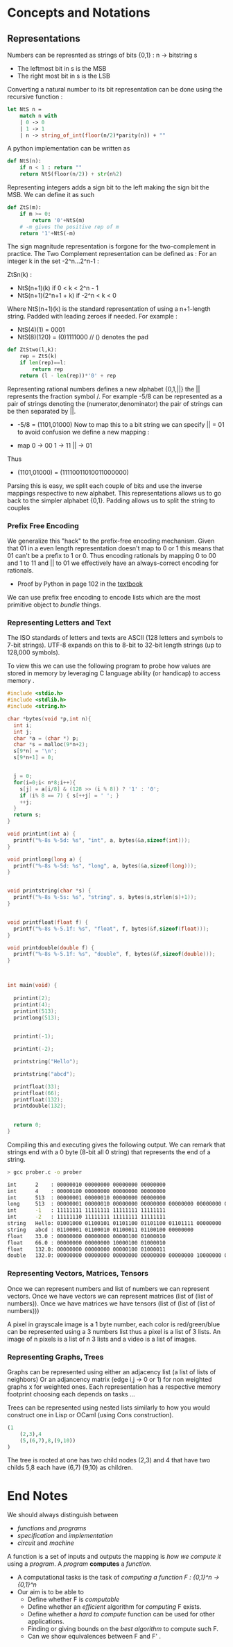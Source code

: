 # Concepts and Notations

## Representations

Numbers can be represnted as strings of bits {0,1}  : n -> bitstring s
- The leftmost bit in s is the MSB
- The right most bit in s is the LSB

Converting a natural number to its bit representation can be done using the recursive function :

```ocaml
let NtS n =
    match n with
    | 0 -> 0 
    | 1 -> 1
    | n -> string_of_int(floor(n/2)*parity(n)) + ""
```

A python implementation can be written as

```python
def NtS(n):
    if n < 1 : return ""
    return NtS(floor(n/2)) + str(n%2)
```

Representing integers adds a sign bit to the left making the sign bit the MSB.
We can define it as such

```python
def ZtS(m):
    if m >= 0:
        return '0'+NtS(m)
    # -m gives the positive rep of m
    return '1'+NtS(-m) 
```

The sign magnitude representation is forgone for the two-complement in practice.
The Two Complement representation can be defined as :
For an integer k in the set -2^n...2^n-1 :

ZtSn(k) :

- NtS(n+1)(k) if 0 < k < 2^n - 1
- NtS(n+1)(2^n+1 + k) if -2^n < k < 0

Where NtS(n+1)(k) is the standard representation of using a n+1-length string.
Padded with leading zeroes if needed.
For example :
- NtS(4)(1) = 0001
- NtS(8)(120) = (0)1111000 // () denotes the pad

```python
def ZtStwo(l,k):
    rep = ZtS(k)
    if len(rep)==l:
        return rep
    return (l - len(rep))*'0' + rep
```

Representing rational numbers defines a new alphabet {0,1,||}
the || represents the fraction symbol /.
For example -5/8 can be represented as a pair of strings 
denoting the (numerator,denominator) the pair of strings can
be then separated by ||.

- -5/8 = (1101,01000)
Now to map this to a bit string we can specify || = 01
to avoid confusion we define a new mapping :

- map 0 -> 00 1 -> 11 || -> 01

Thus 

- (1101,01000) = (11110011010011000000)

Parsing this is easy, we split each couple of bits and use the inverse mappings
respective to new alphabet.
This representations allows us to go back to the simpler alphabet {0,1}.
Padding allows us to split the string to couples

### Prefix Free Encoding

We generalize this "hack" to the prefix-free encoding mechanism.
Given that 01 in a even length representation doesn't map to 0 or 1
this means that 01 can't be a prefix to 1 or 0.
Thus encoding rationals by mapping 0 to 00 and 1 to 11 and || to 01 we
effectively have an always-correct encoding for rationals.


- Proof by Python in page 102 in the [textbook](introtcs.org)

We can use prefix free encoding to encode lists which are the most
primitive object to *bundle* things.

### Representing Letters and Text

The ISO standards of letters and texts are ASCII (128 letters and symbols to 7-bit strings).
UTF-8 expands on this to 8-bit to 32-bit length strings (up to 128,000 symbols).

To view this we can use the following program to probe how values are stored
in memory by leveraging C language ability (or handicap) to access memory .

```c
#include <stdio.h>
#include <stdlib.h>
#include <string.h>

char *bytes(void *p,int n){
  int i;
  int j;
  char *a = (char *) p;
  char *s = malloc(9*n+2);
  s[9*n] = '\n';
  s[9*n+1] = 0;


  j = 0;
  for(i=0;i< n*8;i++){
    s[j] = a[i/8] & (128 >> (i % 8)) ? '1' : '0';
    if (i% 8 == 7) { s[++j] = ' '; }
    ++j;
  }
  return s;
}

void printint(int a) {
  printf("%-8s %-5d: %s", "int", a, bytes(&a,sizeof(int)));
}

void printlong(long a) {
  printf("%-8s %-5d: %s", "long", a, bytes(&a,sizeof(long)));
}


void printstring(char *s) {
  printf("%-8s %-5s: %s", "string", s, bytes(s,strlen(s)+1));
}


void printfloat(float f) {
  printf("%-8s %-5.1f: %s", "float", f, bytes(&f,sizeof(float)));
}

void printdouble(double f) {
  printf("%-8s %-5.1f: %s", "double", f, bytes(&f,sizeof(double)));
}



int main(void) {
  
  printint(2);
  printint(4);
  printint(513);
  printlong(513);
  

  printint(-1);

  printint(-2);

  printstring("Hello");

  printstring("abcd");

  printfloat(33);
  printfloat(66);
  printfloat(132);
  printdouble(132);

  
  return 0;
}
```

Compiling this and executing gives the following output.
We can remark that strings end with a 0 byte (8-bit all 0 string) that represents the end of a string.

```sh
> gcc prober.c -o prober

int      2    : 00000010 00000000 00000000 00000000 
int      4    : 00000100 00000000 00000000 00000000 
int      513  : 00000001 00000010 00000000 00000000 
long     513  : 00000001 00000010 00000000 00000000 00000000 00000000 00000000 00000000 
int      -1   : 11111111 11111111 11111111 11111111 
int      -2   : 11111110 11111111 11111111 11111111 
string   Hello: 01001000 01100101 01101100 01101100 01101111 00000000 
string   abcd : 01100001 01100010 01100011 01100100 00000000 
float    33.0 : 00000000 00000000 00000100 01000010 
float    66.0 : 00000000 00000000 10000100 01000010 
float    132.0: 00000000 00000000 00000100 01000011 
double   132.0: 00000000 00000000 00000000 00000000 00000000 10000000 01100000 01000000 
```

### Representing Vectors, Matrices, Tensors

Once we can represent numbers and list of numbers we can represent vectors.
Once we have vectors we can represent matrices (list of (list of numbers)).
Once we have matrices we have tensors (list of (list of (list of numbers)))

A pixel in grayscale image is a 1 byte number, each color is red/green/blue
can be represented using a 3 numbers list thus a pixel is a list of 3 lists.
An image of n pixels is a list of n 3 lists and a video is a list of images.

### Representing Graphs, Trees

Graphs can be represented using either an adjacency list (a list of lists of neighbors)
Or an adjancency matrix (edge i,j -> 0 or 1) for non weighted graphs x for weighted ones.
Each representation has a respective memory footprint choosing each depends on tasks ...

Trees can be represented using nested lists similarly to how you would construct one
in Lisp or OCaml (using Cons construction).

```lisp
(1
	(2,3),4 
	(5,(6,7),8,(9,10))
)
```

The tree is rooted at one has two child nodes (2,3) and 4 that have two childs 5,8 each have (6,7) (9,10)
as children.


# End Notes

We should always distinguish between

- *functions* and *programs*
- *specification* and *implementation*
- *circuit* and *machine*

A function is a set of inputs and outputs the mapping is *how we compute it* using a *program*.
A *program* **computes** a *function*.

- A computational tasks is the task of *computing a function F : {0,1}^n -> {0,1}^n*
- Our aim is to be able to 
	- Define whether F is *computable*
	- Define whether an *efficient* algorithm for *computing* F exists.
	- Define whether a *hard to compute* function can be used for other applications.
	- Finding or giving bounds on the *best algorithm* to compute such F.
	- Can we show equivalences between F and F' .

